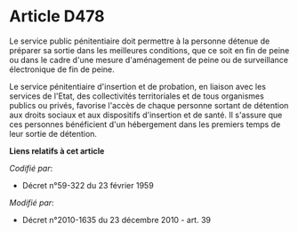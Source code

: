 # Article D478

Le service public pénitentiaire doit permettre à la personne détenue de préparer sa sortie dans les meilleures conditions,
que ce soit en fin de peine ou dans le cadre d'une mesure d'aménagement de peine ou de surveillance électronique de fin de
peine.

Le service pénitentiaire d'insertion et de probation, en liaison avec les services de l'Etat, des collectivités territoriales
et de tous organismes publics ou privés, favorise l'accès de chaque personne sortant de détention aux droits sociaux et aux
dispositifs d'insertion et de santé. Il s'assure que ces personnes bénéficient d'un hébergement dans les premiers temps de
leur sortie de détention.

**Liens relatifs à cet article**

_Codifié par_:

  - Décret n°59-322 du 23 février 1959

_Modifié par_:

  - Décret n°2010-1635 du 23 décembre 2010 - art. 39
